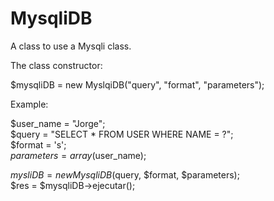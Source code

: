 # MysqliDB

A class to use a Mysqli class.

The class constructor:

$mysqliDB = new MyslqiDB("query", "format", "parameters");

Example:

$user_name = "Jorge"; </br>
$query = "SELECT * FROM USER WHERE NAME = ?"; </br>
$format = 's'; </br>
$parameters = array($user_name); </br>

$mysliDB = new MysqliDB($query, $format, $parameters); </br>
$res = $mysqliDB->ejecutar();
